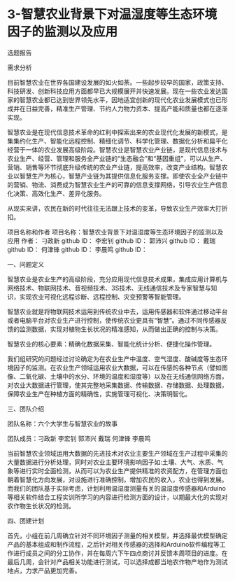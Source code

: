 # 3-智慧农业背景下对温湿度等生态环境因子的监测以及应用
选题报告

需求分析

目前智慧农业在世界各国建设发展的如火如荼。一些起步较早的国家，政策支持、科技研发、创新科技应用方面都早已大规模展开并快速发展。现在一些农业发达国家的智慧农业都已达到世界领先水平，因地适宜创新的现代化农业发展模式也已形成并在日益完善，精准生产管理、节约人力物力资本、提高产能和质量也都在逐渐实现。

智慧农业是在现代信息技术革命的红利中探索出来的农业现代化发展的新模式，是集集约化生产、智能化远程控制、精细化调节、科学化管理、数据化分析和扁平化经营于一体的农业发展高级阶段。智慧农业是智慧农业产业链，是现代信息技术与农业生产、经营、管理和服务全产业链的“生态融合”和“基因重组”，可以从生产、营销、销售等环节彻底升级传统的农业产业链，提高效率，改变产业结构。智慧农业以智慧生产为核心，智慧产业链为其提供信息化服务支撑。即使农业全产业链中的营销、物流、消费成为智慧农业生产的可靠的信息支撑网络，引导农业生产信息化决策、高效化生产、差异化服务。

从现实来讲，农民在新的时代往往无法跟上技术的变革，导致农业生产效率大打折扣。

项目名称和作者
项目名称：智慧农业背景下对温湿度等生态环境因子的监测以及应用
作者：
刁政新       github ID：
李宏钊       github ID：
郭沛兴       github ID：
戴瑞         github ID：
何津锋       github ID：
李晨鸣       github ID：

一、问题定义

  智慧农业是农业生产的高级阶段，充分应用现代信息技术成果，集成应用计算机与网络技术、物联网技术、音视频技术、3S技术、无线通信技术及专家智慧与知识，实现农业可视化远程诊断、远程控制、灾变预警等智能管理。

  智慧农业就是将物联网技术运用到传统农业中去，运用传感器和软件通过移动平台或者电脑平台对农业生产进行控制，使传统农业更具有“智慧”。通过不同传感器反馈的监测数据，实现对植物生长状况的精准感知，从而做出正确的控制与决策。
  
  智慧农业的核心要素：精确化数据采集、智能化统计分析、便捷化操作管理。
  
  我们组研究的问题经过讨论确定为在农业生产中温度、空气湿度、酸碱度等生态环境因子的监测。在农业生产领域运用农业大数据，可以在传感的各种节点（譬如图像、二氧化碳、土壤中的水分、环境的温度和湿度等）以及在无线通信网络方面，对农业大数据进行管理，使其完整地采集数据、传输数据、存储数据、处理数据，保障农业生产在种植方面的精确性，实施管理可视化、决策明智化。

三、团队介绍

团队名称：六个大学生与智慧农业的故事

团队成员：刁政新  李宏钊  郭沛兴  戴瑞  何津锋  李晨鸣

当前智慧农业领域运用大数据的先进技术对农业主要生产领域在生产过程中采集的大量数据进行分析处理，同时对农业主要环境影响因子如:土壤、大气、水质、气象等进行实时全面检测，从而可以为农业生产提供精准的农资配方，在管理方面也朝着智慧化方向发展，对设施进行准确控制，增加农民的收入，农业也得到发展。
而我们的团队基于实际考虑，计划利用温湿度测量有关的温湿度传感器和Arduino等相关软件结合工程实训所学习的内容进行检测方面的设计，以期最大化的实现对农作物生长状况的检测。

四、团建计划

首先，小组在前几周确立针对不同环境因子测量的相关模型，并选择最优模型确定产品的基本组成和制作流程，之后针对相关传感器的选择和Arduino软件编程等工作进行成员之间的分工协作，并在每周六下午四点商讨并反馈本周项目的进度。在最后几周，会针对产品相关功能进行测试，可以选择成都当地农作物产地作为测试地点，力求产品更加完善。
